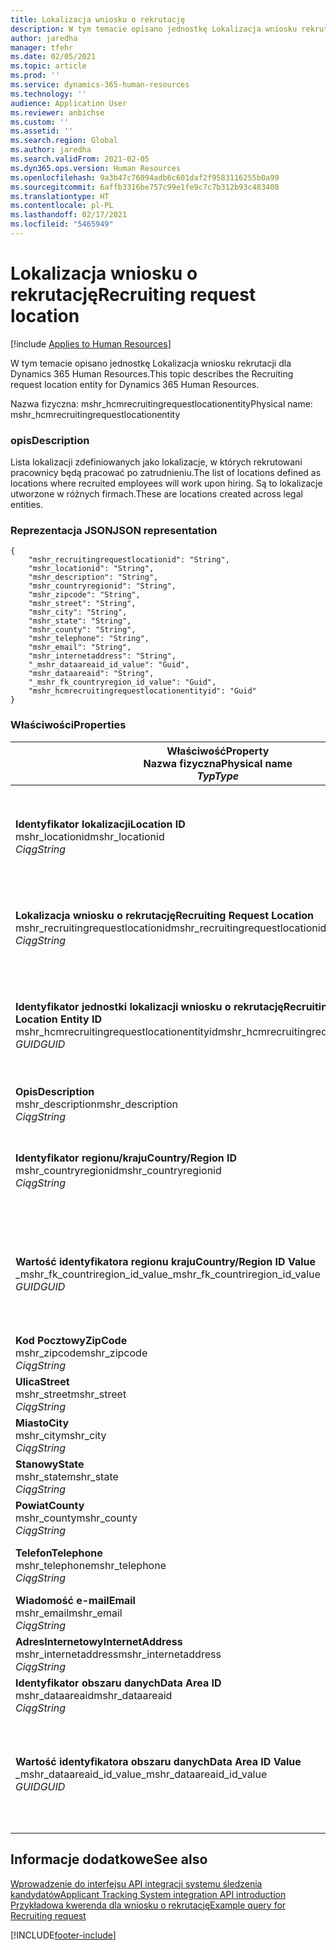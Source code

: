 ```yaml
---
title: Lokalizacja wniosku o rekrutację
description: W tym temacie opisano jednostkę Lokalizacja wniosku rekrutacji dla Dynamics 365 Human Resources.
author: jaredha
manager: tfehr
ms.date: 02/05/2021
ms.topic: article
ms.prod: ''
ms.service: dynamics-365-human-resources
ms.technology: ''
audience: Application User
ms.reviewer: anbichse
ms.custom: ''
ms.assetid: ''
ms.search.region: Global
ms.author: jaredha
ms.search.validFrom: 2021-02-05
ms.dyn365.ops.version: Human Resources
ms.openlocfilehash: 9a3b47c76094adb6c601daf2f9583116255b0a99
ms.sourcegitcommit: 6affb3316be757c99e1fe9c7c7b312b93c483408
ms.translationtype: HT
ms.contentlocale: pl-PL
ms.lasthandoff: 02/17/2021
ms.locfileid: "5465949"
---
```

# <a name="recruiting-request-location"></a><span data-ttu-id="7f3a8-103">Lokalizacja wniosku o rekrutację</span><span class="sxs-lookup"><span data-stu-id="7f3a8-103">Recruiting request location</span></span>

[!include [Applies to Human Resources](../includes/applies-to-hr.md)]

<span data-ttu-id="7f3a8-104">W tym temacie opisano jednostkę Lokalizacja wniosku rekrutacji dla Dynamics 365 Human Resources.</span><span class="sxs-lookup"><span data-stu-id="7f3a8-104">This topic describes the Recruiting request location entity for Dynamics 365 Human Resources.</span></span>

<span data-ttu-id="7f3a8-105">Nazwa fizyczna: mshr_hcmrecruitingrequestlocationentity</span><span class="sxs-lookup"><span data-stu-id="7f3a8-105">Physical name: mshr_hcmrecruitingrequestlocationentity</span></span>

### <a name="description"></a><span data-ttu-id="7f3a8-106">opis</span><span class="sxs-lookup"><span data-stu-id="7f3a8-106">Description</span></span>

<span data-ttu-id="7f3a8-107">Lista lokalizacji zdefiniowanych jako lokalizacje, w których rekrutowani pracownicy będą pracować po zatrudnieniu.</span><span class="sxs-lookup"><span data-stu-id="7f3a8-107">The list of locations defined as locations where recruited employees will work upon hiring.</span></span> <span data-ttu-id="7f3a8-108">Są to lokalizacje utworzone w różnych firmach.</span><span class="sxs-lookup"><span data-stu-id="7f3a8-108">These are locations created across legal entities.</span></span>

### <a name="json-representation"></a><span data-ttu-id="7f3a8-109">Reprezentacja JSON</span><span class="sxs-lookup"><span data-stu-id="7f3a8-109">JSON representation</span></span>

```
{
    "mshr_recruitingrequestlocationid": "String",
    "mshr_locationid": "String",
    "mshr_description": "String",
    "mshr_countryregionid": "String",
    "mshr_zipcode": "String",
    "mshr_street": "String",
    "mshr_city": "String",
    "mshr_state": "String",
    "mshr_county": "String",
    "mshr_telephone": "String",
    "mshr_email": "String",
    "mshr_internetaddress": "String",
    "_mshr_dataareaid_id_value": "Guid",
    "mshr_dataareaid": "String",
    "_mshr_fk_countryregion_id_value": "Guid",
    "mshr_hcmrecruitingrequestlocationentityid": "Guid"
}
```

### <a name="properties"></a><span data-ttu-id="7f3a8-110">Właściwości</span><span class="sxs-lookup"><span data-stu-id="7f3a8-110">Properties</span></span>

| <span data-ttu-id="7f3a8-111">Właściwość</span><span class="sxs-lookup"><span data-stu-id="7f3a8-111">Property</span></span><br><span data-ttu-id="7f3a8-112">**Nazwa fizyczna**</span><span class="sxs-lookup"><span data-stu-id="7f3a8-112">**Physical name**</span></span><br><span data-ttu-id="7f3a8-113">**_Typ_**</span><span class="sxs-lookup"><span data-stu-id="7f3a8-113">**_Type_**</span></span> | <span data-ttu-id="7f3a8-114">Użycie</span><span class="sxs-lookup"><span data-stu-id="7f3a8-114">Use</span></span> | <span data-ttu-id="7f3a8-115">opis</span><span class="sxs-lookup"><span data-stu-id="7f3a8-115">Description</span></span> |
| --- | --- | --- |
| <span data-ttu-id="7f3a8-116">**Identyfikator lokalizacji**</span><span class="sxs-lookup"><span data-stu-id="7f3a8-116">**Location ID**</span></span><br><span data-ttu-id="7f3a8-117">mshr_locationid</span><span class="sxs-lookup"><span data-stu-id="7f3a8-117">mshr_locationid</span></span><br><span data-ttu-id="7f3a8-118">*Ciąg*</span><span class="sxs-lookup"><span data-stu-id="7f3a8-118">*String*</span></span> | <span data-ttu-id="7f3a8-119">Odpisz raz</span><span class="sxs-lookup"><span data-stu-id="7f3a8-119">Write-once</span></span><br><span data-ttu-id="7f3a8-120">Potrzebne</span><span class="sxs-lookup"><span data-stu-id="7f3a8-120">Required</span></span> | <span data-ttu-id="7f3a8-121">Wygenerowany przez system, czytelny dla użytkownika identyfikator miejsca rekrutacji.</span><span class="sxs-lookup"><span data-stu-id="7f3a8-121">The system-generated, user-readable identifier for the recruiting location.</span></span> |
| <span data-ttu-id="7f3a8-122">**Lokalizacja wniosku o rekrutację**</span><span class="sxs-lookup"><span data-stu-id="7f3a8-122">**Recruiting Request Location**</span></span><br><span data-ttu-id="7f3a8-123">mshr_recruitingrequestlocationid</span><span class="sxs-lookup"><span data-stu-id="7f3a8-123">mshr_recruitingrequestlocationid</span></span><br><span data-ttu-id="7f3a8-124">*Ciąg*</span><span class="sxs-lookup"><span data-stu-id="7f3a8-124">*String*</span></span> | <span data-ttu-id="7f3a8-125">Odpisz raz</span><span class="sxs-lookup"><span data-stu-id="7f3a8-125">Write-once</span></span><br><span data-ttu-id="7f3a8-126">Potrzebne</span><span class="sxs-lookup"><span data-stu-id="7f3a8-126">Required</span></span> | <span data-ttu-id="7f3a8-127">Zdefiniowany przez użytkownika unikalny identyfikator miejsca rekrutacji.</span><span class="sxs-lookup"><span data-stu-id="7f3a8-127">User-defined unique identifier for the recruiting location.</span></span> |
| <span data-ttu-id="7f3a8-128">**Identyfikator jednostki lokalizacji wniosku o rekrutację**</span><span class="sxs-lookup"><span data-stu-id="7f3a8-128">**Recruiting Request Location Entity ID**</span></span><br><span data-ttu-id="7f3a8-129">mshr_hcmrecruitingrequestlocationentityid</span><span class="sxs-lookup"><span data-stu-id="7f3a8-129">mshr_hcmrecruitingrequestlocationentityid</span></span><br><span data-ttu-id="7f3a8-130">*GUID*</span><span class="sxs-lookup"><span data-stu-id="7f3a8-130">*GUID*</span></span> | <span data-ttu-id="7f3a8-131">Tylko do odczytu</span><span class="sxs-lookup"><span data-stu-id="7f3a8-131">Read-only</span></span><br><span data-ttu-id="7f3a8-132">Potrzebne</span><span class="sxs-lookup"><span data-stu-id="7f3a8-132">Required</span></span> | <span data-ttu-id="7f3a8-133">Wygenerowany przez system unikalny identyfikator rekordu lokalizacji we wniosku rekrutacji.</span><span class="sxs-lookup"><span data-stu-id="7f3a8-133">System-generated unique identifier for the recruiting request location record.</span></span> |
| <span data-ttu-id="7f3a8-134">**Opis**</span><span class="sxs-lookup"><span data-stu-id="7f3a8-134">**Description**</span></span><br><span data-ttu-id="7f3a8-135">mshr_description</span><span class="sxs-lookup"><span data-stu-id="7f3a8-135">mshr_description</span></span><br><span data-ttu-id="7f3a8-136">*Ciąg*</span><span class="sxs-lookup"><span data-stu-id="7f3a8-136">*String*</span></span> | <span data-ttu-id="7f3a8-137">Czytaj/zapisz</span><span class="sxs-lookup"><span data-stu-id="7f3a8-137">Read/write</span></span><br><span data-ttu-id="7f3a8-138">Potrzebne</span><span class="sxs-lookup"><span data-stu-id="7f3a8-138">Required</span></span> | <span data-ttu-id="7f3a8-139">Opis lokalizacji.</span><span class="sxs-lookup"><span data-stu-id="7f3a8-139">Description of the location.</span></span> |
| <span data-ttu-id="7f3a8-140">**Identyfikator regionu/kraju**</span><span class="sxs-lookup"><span data-stu-id="7f3a8-140">**Country/Region ID**</span></span><br><span data-ttu-id="7f3a8-141">mshr_countryregionid</span><span class="sxs-lookup"><span data-stu-id="7f3a8-141">mshr_countryregionid</span></span><br><span data-ttu-id="7f3a8-142">*Ciąg*</span><span class="sxs-lookup"><span data-stu-id="7f3a8-142">*String*</span></span> | <span data-ttu-id="7f3a8-143">Tylko do odczytu</span><span class="sxs-lookup"><span data-stu-id="7f3a8-143">Read-only</span></span><br><span data-ttu-id="7f3a8-144">Opcjonalny</span><span class="sxs-lookup"><span data-stu-id="7f3a8-144">Optional</span></span> | <span data-ttu-id="7f3a8-145">Określa kraj lub region, w którym kandydat posiada obywatelstwo.</span><span class="sxs-lookup"><span data-stu-id="7f3a8-145">Specifies the country or region where the candidate has citizenship.</span></span> |
| <span data-ttu-id="7f3a8-146">**Wartość identyfikatora regionu kraju**</span><span class="sxs-lookup"><span data-stu-id="7f3a8-146">**Country/Region ID Value**</span></span><br><span data-ttu-id="7f3a8-147">_mshr_fk_countriregion_id_value</span><span class="sxs-lookup"><span data-stu-id="7f3a8-147">_mshr_fk_countriregion_id_value</span></span><br><span data-ttu-id="7f3a8-148">*GUID*</span><span class="sxs-lookup"><span data-stu-id="7f3a8-148">*GUID*</span></span> | <span data-ttu-id="7f3a8-149">Tylko do odczytu</span><span class="sxs-lookup"><span data-stu-id="7f3a8-149">Read-only</span></span><br><span data-ttu-id="7f3a8-150">Opcjonalny</span><span class="sxs-lookup"><span data-stu-id="7f3a8-150">Optional</span></span><br><span data-ttu-id="7f3a8-151">Klucz obcy: mshr_logisticaddresscountryregionentityid jednostki mshr_logisticsaddresscountryregionentity</span><span class="sxs-lookup"><span data-stu-id="7f3a8-151">Foreign key: mshr_logisticaddresscountryregionentityid of mshr_logisticsaddresscountryregionentity</span></span> | <span data-ttu-id="7f3a8-152">Wygenerowany przez system unikalny identyfikator kraju / regionu adresu.</span><span class="sxs-lookup"><span data-stu-id="7f3a8-152">System-generated unique identifier of the country/region of the address.</span></span> |
| <span data-ttu-id="7f3a8-153">**Kod Pocztowy**</span><span class="sxs-lookup"><span data-stu-id="7f3a8-153">**ZipCode**</span></span><br><span data-ttu-id="7f3a8-154">mshr_zipcode</span><span class="sxs-lookup"><span data-stu-id="7f3a8-154">mshr_zipcode</span></span><br><span data-ttu-id="7f3a8-155">*Ciąg*</span><span class="sxs-lookup"><span data-stu-id="7f3a8-155">*String*</span></span> | <span data-ttu-id="7f3a8-156">Tylko do odczytu</span><span class="sxs-lookup"><span data-stu-id="7f3a8-156">Read-only</span></span><br><span data-ttu-id="7f3a8-157">Opcjonalny</span><span class="sxs-lookup"><span data-stu-id="7f3a8-157">Optional</span></span> | <span data-ttu-id="7f3a8-158">Kod pocztowy.</span><span class="sxs-lookup"><span data-stu-id="7f3a8-158">Zip/postal code.</span></span> |
| <span data-ttu-id="7f3a8-159">**Ulica**</span><span class="sxs-lookup"><span data-stu-id="7f3a8-159">**Street**</span></span><br><span data-ttu-id="7f3a8-160">mshr_street</span><span class="sxs-lookup"><span data-stu-id="7f3a8-160">mshr_street</span></span><br><span data-ttu-id="7f3a8-161">*Ciąg*</span><span class="sxs-lookup"><span data-stu-id="7f3a8-161">*String*</span></span> | <span data-ttu-id="7f3a8-162">Tylko do odczytu</span><span class="sxs-lookup"><span data-stu-id="7f3a8-162">Read-only</span></span><br><span data-ttu-id="7f3a8-163">Opcjonalny</span><span class="sxs-lookup"><span data-stu-id="7f3a8-163">Optional</span></span> | <span data-ttu-id="7f3a8-164">Ulica w adresie.</span><span class="sxs-lookup"><span data-stu-id="7f3a8-164">Street address.</span></span> |
| <span data-ttu-id="7f3a8-165">**Miasto**</span><span class="sxs-lookup"><span data-stu-id="7f3a8-165">**City**</span></span><br><span data-ttu-id="7f3a8-166">mshr_city</span><span class="sxs-lookup"><span data-stu-id="7f3a8-166">mshr_city</span></span><br><span data-ttu-id="7f3a8-167">*Ciąg*</span><span class="sxs-lookup"><span data-stu-id="7f3a8-167">*String*</span></span> | <span data-ttu-id="7f3a8-168">Tylko do odczytu</span><span class="sxs-lookup"><span data-stu-id="7f3a8-168">Read-only</span></span><br><span data-ttu-id="7f3a8-169">Opcjonalny</span><span class="sxs-lookup"><span data-stu-id="7f3a8-169">Optional</span></span> | <span data-ttu-id="7f3a8-170">Miasto.</span><span class="sxs-lookup"><span data-stu-id="7f3a8-170">City.</span></span> |
| <span data-ttu-id="7f3a8-171">**Stanowy**</span><span class="sxs-lookup"><span data-stu-id="7f3a8-171">**State**</span></span><br><span data-ttu-id="7f3a8-172">mshr_state</span><span class="sxs-lookup"><span data-stu-id="7f3a8-172">mshr_state</span></span><br><span data-ttu-id="7f3a8-173">*Ciąg*</span><span class="sxs-lookup"><span data-stu-id="7f3a8-173">*String*</span></span> | <span data-ttu-id="7f3a8-174">Tylko do odczytu</span><span class="sxs-lookup"><span data-stu-id="7f3a8-174">Read-only</span></span><br><span data-ttu-id="7f3a8-175">Opcjonalny</span><span class="sxs-lookup"><span data-stu-id="7f3a8-175">Optional</span></span> | <span data-ttu-id="7f3a8-176">Województwo lub prowincja.</span><span class="sxs-lookup"><span data-stu-id="7f3a8-176">State or province.</span></span> |
| <span data-ttu-id="7f3a8-177">**Powiat**</span><span class="sxs-lookup"><span data-stu-id="7f3a8-177">**County**</span></span><br><span data-ttu-id="7f3a8-178">mshr_county</span><span class="sxs-lookup"><span data-stu-id="7f3a8-178">mshr_county</span></span><br><span data-ttu-id="7f3a8-179">*Ciąg*</span><span class="sxs-lookup"><span data-stu-id="7f3a8-179">*String*</span></span> | <span data-ttu-id="7f3a8-180">Tylko do odczytu</span><span class="sxs-lookup"><span data-stu-id="7f3a8-180">Read-only</span></span><br><span data-ttu-id="7f3a8-181">Opcjonalny</span><span class="sxs-lookup"><span data-stu-id="7f3a8-181">Optional</span></span> | <span data-ttu-id="7f3a8-182">Powiat.</span><span class="sxs-lookup"><span data-stu-id="7f3a8-182">County.</span></span> |
| <span data-ttu-id="7f3a8-183">**Telefon**</span><span class="sxs-lookup"><span data-stu-id="7f3a8-183">**Telephone**</span></span><br><span data-ttu-id="7f3a8-184">mshr_telephone</span><span class="sxs-lookup"><span data-stu-id="7f3a8-184">mshr_telephone</span></span><br><span data-ttu-id="7f3a8-185">*Ciąg*</span><span class="sxs-lookup"><span data-stu-id="7f3a8-185">*String*</span></span> | <span data-ttu-id="7f3a8-186">Czytaj/zapisz</span><span class="sxs-lookup"><span data-stu-id="7f3a8-186">Read/write</span></span><br><span data-ttu-id="7f3a8-187">Opcjonalny</span><span class="sxs-lookup"><span data-stu-id="7f3a8-187">Optional</span></span> | <span data-ttu-id="7f3a8-188">Numer telefonu do lokalizacji.</span><span class="sxs-lookup"><span data-stu-id="7f3a8-188">Telephone number for the location.</span></span> |
| <span data-ttu-id="7f3a8-189">**Wiadomość e-mail**</span><span class="sxs-lookup"><span data-stu-id="7f3a8-189">**Email**</span></span><br><span data-ttu-id="7f3a8-190">mshr_email</span><span class="sxs-lookup"><span data-stu-id="7f3a8-190">mshr_email</span></span><br><span data-ttu-id="7f3a8-191">*Ciąg*</span><span class="sxs-lookup"><span data-stu-id="7f3a8-191">*String*</span></span> | <span data-ttu-id="7f3a8-192">Czytaj/zapisz</span><span class="sxs-lookup"><span data-stu-id="7f3a8-192">Read/write</span></span><br><span data-ttu-id="7f3a8-193">Opcjonalny</span><span class="sxs-lookup"><span data-stu-id="7f3a8-193">Optional</span></span> | <span data-ttu-id="7f3a8-194">Adres e-mail.</span><span class="sxs-lookup"><span data-stu-id="7f3a8-194">Email address.</span></span> |
| <span data-ttu-id="7f3a8-195">**AdresInternetowy**</span><span class="sxs-lookup"><span data-stu-id="7f3a8-195">**InternetAddress**</span></span><br><span data-ttu-id="7f3a8-196">mshr_internetaddress</span><span class="sxs-lookup"><span data-stu-id="7f3a8-196">mshr_internetaddress</span></span><br><span data-ttu-id="7f3a8-197">*Ciąg*</span><span class="sxs-lookup"><span data-stu-id="7f3a8-197">*String*</span></span> | <span data-ttu-id="7f3a8-198">Czytaj/zapisz</span><span class="sxs-lookup"><span data-stu-id="7f3a8-198">Read/write</span></span><br><span data-ttu-id="7f3a8-199">Opcjonalny</span><span class="sxs-lookup"><span data-stu-id="7f3a8-199">Optional</span></span> | <span data-ttu-id="7f3a8-200">Adres URL witryny sieci Web lokalizacji.</span><span class="sxs-lookup"><span data-stu-id="7f3a8-200">URL for the location website.</span></span> |
| <span data-ttu-id="7f3a8-201">**Identyfikator obszaru danych**</span><span class="sxs-lookup"><span data-stu-id="7f3a8-201">**Data Area ID**</span></span><br><span data-ttu-id="7f3a8-202">mshr_dataareaid</span><span class="sxs-lookup"><span data-stu-id="7f3a8-202">mshr_dataareaid</span></span><br><span data-ttu-id="7f3a8-203">*Ciąg*</span><span class="sxs-lookup"><span data-stu-id="7f3a8-203">*String*</span></span> | <span data-ttu-id="7f3a8-204">Czytaj/zapisz</span><span class="sxs-lookup"><span data-stu-id="7f3a8-204">Read/write</span></span><br><span data-ttu-id="7f3a8-205">Opcjonalny</span><span class="sxs-lookup"><span data-stu-id="7f3a8-205">Optional</span></span> | <span data-ttu-id="7f3a8-206">Określa osobę prawną (firmę).</span><span class="sxs-lookup"><span data-stu-id="7f3a8-206">Specifies the legal entity (company).</span></span> |
| <span data-ttu-id="7f3a8-207">**Wartość identyfikatora obszaru danych**</span><span class="sxs-lookup"><span data-stu-id="7f3a8-207">**Data Area ID Value**</span></span><br><span data-ttu-id="7f3a8-208">_mshr_dataareaid_id_value</span><span class="sxs-lookup"><span data-stu-id="7f3a8-208">_mshr_dataareaid_id_value</span></span><br><span data-ttu-id="7f3a8-209">*GUID*</span><span class="sxs-lookup"><span data-stu-id="7f3a8-209">*GUID*</span></span> | <span data-ttu-id="7f3a8-210">Tylko do odczytu</span><span class="sxs-lookup"><span data-stu-id="7f3a8-210">Read-only</span></span><br><span data-ttu-id="7f3a8-211">Opcjonalny</span><span class="sxs-lookup"><span data-stu-id="7f3a8-211">Optional</span></span><br><span data-ttu-id="7f3a8-212">Klucz obcy: cdm_companyid jednostki cdm_company obcej</span><span class="sxs-lookup"><span data-stu-id="7f3a8-212">Foreign key: cdm_companyid of cdm_company entity</span></span> | <span data-ttu-id="7f3a8-213">Wygenerowana przez system wartość identyfikatora GUID identyfikująca osobę prawną (firmę).</span><span class="sxs-lookup"><span data-stu-id="7f3a8-213">System-generated GUID value identifying the legal entity (company).</span></span> |

## <a name="see-also"></a><span data-ttu-id="7f3a8-214">Informacje dodatkowe</span><span class="sxs-lookup"><span data-stu-id="7f3a8-214">See also</span></span>

[<span data-ttu-id="7f3a8-215">Wprowadzenie do interfejsu API integracji systemu śledzenia kandydatów</span><span class="sxs-lookup"><span data-stu-id="7f3a8-215">Applicant Tracking System integration API introduction</span></span>](hr-admin-integration-ats-api-introduction.md)<br>
[<span data-ttu-id="7f3a8-216">Przykładowa kwerenda dla wniosku o rekrutację</span><span class="sxs-lookup"><span data-stu-id="7f3a8-216">Example query for Recruiting request</span></span>](hr-admin-integration-ats-api-recruiting-request-example-query.md)



[!INCLUDE[footer-include](../includes/footer-banner.md)]